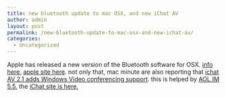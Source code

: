 ```yaml
---
title: new bluetooth update to mac OSX, and new iChat AV
author: admin
layout: post
permalink: /new-bluetooth-update-to-mac-osx-and-new-ichat-av/
categories:
  - Uncategorized
---
```

Apple has released a new version of the Bluetooth software for OSX. [info here][1], [apple site here][2]. not only that, mac minute are also reporting that [ichat AV 2.1 adds Windows Video conferencing support][3]. this is helped by [AOL IM 5.5.][4]&nbsp;the [iChat site is here.][5]

 [1]: http://www.macminute.com/2004/02/05/bluetooth
 [2]: http://www.apple.com/bluetooth
 [3]: http://www.macminute.com/2004/02/05/ichatav
 [4]: http://www.aim.com/get_aim/win/latest_win.adp
 [5]: http://www.apple.com/ichat/download/